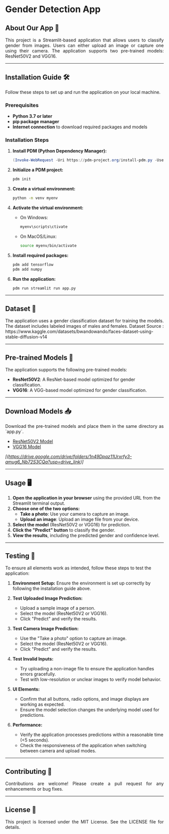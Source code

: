 
# Gender Detection App

## About Our App 🌟
<p align="justify">
This project is a Streamlit-based application that allows users to classify gender from images. Users can either upload an image or capture one using their camera. The application supports two pre-trained models: ResNet50V2 and VGG16.
</p>

---

## Installation Guide 🛠️

<p align="justify">
Follow these steps to set up and run the application on your local machine.
</p>

### Prerequisites

- **Python 3.7 or later**
- **pip package manager**
- **Internet connection** to download required packages and models

### Installation Steps

1. **Install PDM (Python Dependency Manager):**

   ```powershell
   (Invoke-WebRequest -Uri https://pdm-project.org/install-pdm.py -UseBasicParsing).Content | python -
   ```

2. **Initialize a PDM project:**

   ```bash
   pdm init
   ```

3. **Create a virtual environment:**

   ```bash
   python -m venv myenv
   ```

4. **Activate the virtual environment:**
   - On Windows:
     ```bash
     myenv\scripts\ctivate
     ```
   - On MacOS/Linux:
     ```bash
     source myenv/bin/activate
     ```

5. **Install required packages:**
   ```bash
   pdm add tensorflow
   pdm add numpy
   ```

6. **Run the application:**
   ```bash
   pdm run streamlit run app.py
   ```

---

## Dataset 📂
<p align="justify">
The application uses a gender classification dataset for training the models. The dataset includes labeled images of males and females.
   Dataset Source : https://www.kaggle.com/datasets/bwandowando/faces-dataset-using-stable-diffusion-v14
</p>

---

## Pre-trained Models 🧠

<p align="justify">
The application supports the following pre-trained models:
</p>

- **ResNet50V2**: A ResNet-based model optimized for gender classification.
- **VGG16**: A VGG-based model optimized for gender classification.

---

## Download Models 📥

<p align="justify">
Download the pre-trained models and place them in the same directory as `app.py`.
</p>

- [ResNet50V2 Model](#)
- [VGG16 Model](#)

*[(https://drive.google.com/drive/folders/1n49Dpaz11Urxrfy3-amug6_Nb72S3CQa?usp=drive_link)]*

---

## Usage 🖥️

1. **Open the application in your browser** using the provided URL from the Streamlit terminal output.
2. **Choose one of the two options:**
   - **Take a photo**: Use your camera to capture an image.
   - **Upload an image**: Upload an image file from your device.
3. **Select the model** (ResNet50V2 or VGG16) for prediction.
4. **Click the "Predict" button** to classify the gender.
5. **View the results**, including the predicted gender and confidence level.

---

## Testing 🧪

To ensure all elements work as intended, follow these steps to test the application:

1. **Environment Setup:**
   Ensure the environment is set up correctly by following the installation guide above.

2. **Test Uploaded Image Prediction:**

   - Upload a sample image of a person.
   - Select the model (ResNet50V2 or VGG16).
   - Click "Predict" and verify the results.

3. **Test Camera Image Prediction:**

   - Use the "Take a photo" option to capture an image.
   - Select the model (ResNet50V2 or VGG16).
   - Click "Predict" and verify the results.

4. **Test Invalid Inputs:**

   - Try uploading a non-image file to ensure the application handles errors gracefully.
   - Test with low-resolution or unclear images to verify model behavior.

5. **UI Elements:**

   - Confirm that all buttons, radio options, and image displays are working as expected.
   - Ensure the model selection changes the underlying model used for predictions.

6. **Performance:**

   - Verify the application processes predictions within a reasonable time (<5 seconds).
   - Check the responsiveness of the application when switching between camera and upload modes.

---

## Contributing 🤝

<p align="justify">
Contributions are welcome! Please create a pull request for any enhancements or bug fixes.
</p>

---

## License 📜

<p align="justify">
This project is licensed under the MIT License. See the LICENSE file for details.
</p>
